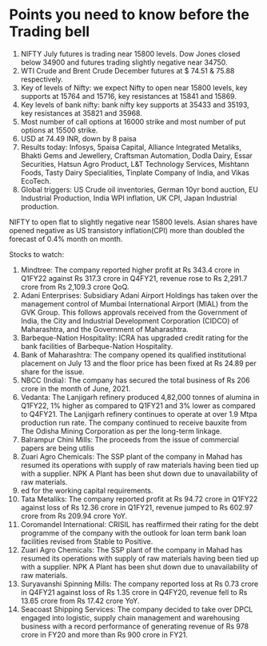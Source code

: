 # Points you need to know before the Trading bell

1. NIFTY July futures is trading near 15800 levels. Dow Jones closed below 34900 and futures trading slightly negative near 34750.
2. WTI Crude and Brent Crude December futures at $ 74.51 & 75.88 respectively.
3. Key of levels of Nifty: we expect Nifty to open near 15800 levels, key supports at 15764 and 15716, key resistances at 15841 and 15869.
4. Key levels of bank nifty: bank nifty key supports at 35433 and 35193, key resistances at 35821 and 35968.
5. Most number of call options at 16000 strike and most number of put options at 15500 strike.
6. USD at 74.49 INR, down by 8 paisa
7. Results today: Infosys, 5paisa Capital, Alliance Integrated Metaliks, Bhakti Gems and Jewellery, Craftsman Automation, Dodla Dairy, Essar Securities, Hatsun Agro Product, L&T Technology Services, Mishtann Foods, Tasty Dairy Specialities, Tinplate Company of India, and Vikas EcoTech.
8. Global triggers: US Crude oil inventories, German 10yr bond auction, EU Industrial Production, India WPI inflation, UK CPI, Japan Industrial production.

NIFTY to open flat to slightly negative near 15800 levels. Asian shares have opened negative as US transistory inflation(CPI) more than doubled the forecast of 0.4% month on month.

Stocks to watch:
1. Mindtree: The company reported higher profit at Rs 343.4 crore in Q1FY22 against Rs 317.3 crore in Q4FY21, revenue rose to Rs 2,291.7 crore from Rs 2,109.3 crore QoQ.
2. Adani Enterprises: Subsidiary Adani Airport Holdings has taken over the management control of Mumbai International Airport (MIAL) from the GVK Group. This follows approvals received from the Government of India, the City and Industrial Development Corporation (CIDCO) of Maharashtra, and the Government of Maharashtra.
3. Barbeque-Nation Hospitality: ICRA has upgraded credit rating for the bank facilities of Barbeque-Nation Hospitality.
4. Bank of Maharashtra: The company opened its qualified institutional placement on July 13 and the floor price has been fixed at Rs 24.89 per share for the issue.
5. NBCC (India): The company has secured the total business of Rs 206 crore in the month of June, 2021.
6. Vedanta: The Lanjigarh refinery produced 4,82,000 tonnes of alumina in Q1FY22, 1% higher as compared to Q1FY21 and 3% lower as compared to Q4FY21. The Lanjigarh refinery continues to operate at over 1.9 Mtpa production run rate. The company continued to receive bauxite from The Odisha Mining Corporation as per the long-term linkage.
7. Balrampur Chini Mills: The proceeds from the issue of commercial papers are being utilis
8. Zuari Agro Chemicals: The SSP plant of the company in Mahad has resumed its operations with supply of raw materials having been tied up with a supplier. NPK A Plant has been shut down due to unavailability of raw materials.
9. ed for the working capital requirements.
10. Tata Metaliks: The company reported profit at Rs 94.72 crore in Q1FY22 against loss of Rs 12.36 crore in Q1FY21, revenue jumped to Rs 602.97 crore from Rs 209.94 crore YoY.
11. Coromandel International: CRISIL has reaffirmed their rating for the debt programme of the company with the outlook for loan term bank loan facilities revised from Stable to Positive.
12. Zuari Agro Chemicals: The SSP plant of the company in Mahad has resumed its operations with supply of raw materials having been tied up with a supplier. NPK A Plant has been shut down due to unavailability of raw materials.
13. Suryavanshi Spinning Mills: The company reported loss at Rs 0.73 crore in Q4FY21 against loss of Rs 1.35 crore in Q4FY20, revenue fell to Rs 13.65 crore from Rs 17.42 crore YoY.
14. Seacoast Shipping Services: The company decided to take over DPCL engaged into logistic, supply chain management and warehousing business with a record performance of generating revenue of Rs 978 crore in FY20 and more than Rs 900 crore in FY21.
